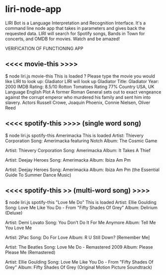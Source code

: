 # liri-node-app

LIRI Bot is a Language Interpretation and Recognition Interface. It's a command line node app that takes in parameters and gives back the requested data. LIRI will search for Spotify songs, Bands in Town for concerts, and OMDB for movies. Watch and be amazed!


VERIFICATION OF FUNCTIONING APP

<<<< movie-this >>>>
--------------------
$ node liri.js movie-this
This is loaded
? Please type the movie you would like LIRI to look up: Gladiator
 LIRI will look up Gladiator
Title: Gladiator
Year: 2000
IMDB Rating: 8.5/10
Rotton Tomatoes Rating 77%
Country USA, UK
Language English
Plot A former Roman General sets out to exact vengeance against the corrupt emperor who murdered his family and sent him into slavery.
Actors Russell Crowe, Joaquin Phoenix, Connie Nielsen, Oliver Reed

<<<< spotify-this >>>> (single word song)
----------------------------------------
$ node liri.js spotify-this Amerimacka
This is loaded
Artist: Thievery Corporation
Song: Amerimacka featuring Notch
Album: The Cosmic Game


Artist: Thievery Corporation
Song: Amerimacka
Album: It Takes A Thief


Artist: Deejay Heroes
Song: Amerimacka
Album: Ibiza Am Pm


Artist: Deejay Heroes
Song: Amerimacka
Album: Ibiza Am Pm (the Essential Guide To Summer Dance Music)


<<<< spotify-this >> (multi-word song) >>>>
-------------------------------------------
$ node liri.js spotify-this "Love Me Do"
This is loaded
Artist: Ellie Goulding
Song: Love Me Like You Do - From "Fifty Shades Of Grey"
Album: Delirium (Deluxe)


Artist: Demi Lovato
Song: You Don't Do It For Me Anymore
Album: Tell Me You Love Me


Artist: 2Pac
Song: Do For Love
Album: R U Still Down? [Remember Me]


Artist: The Beatles
Song: Love Me Do - Remastered 2009
Album: Please Please Me (Remastered)


Artist: Ellie Goulding
Song: Love Me Like You Do - From "Fifty Shades Of Grey"
Album: Fifty Shades Of Grey (Original Motion Picture Soundtrack)